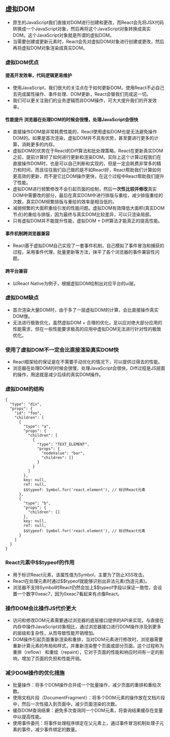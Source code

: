 ## 虚拟DOM
- 原生的JavaScript我们直接对DOM进行创建和更改，而React会先将JSX代码转换成一个JavaScript对象，然后再将这个JavaScript对象转换成真实DOM。这个JavaScript对象就是所谓的虚拟DOM。
- 当需要创建或更新元素时，React会先对虚拟DOM对象进行创建或更改，然后再将虚拟DOM对象渲染成真实DOM。
### 虚拟DOM优点
#### 提高开发效率，代码逻辑更易维护
- 使用JavaScript，我们很大的关注点在于如何更新DOM。使用React不必自己去完成属性操作、事件处理、DOM更新，React会替我们完成这一切。
- 我们可以更关注我们的业务逻辑而非DOM操作，可大大提升我们的开发效率。
#### 性能提升 **浏览器在处理DOM的时候会很慢，处理JavaScript会很快**
- 直接操作DOM是非常耗费性能的，React使用虚拟DOM也是无法避免操作DOM的。如果是首次渲染，虚拟DOM并不具有优势，甚至要进行更多的计算，消耗更多的内存。
- 虚拟DOM的优势在于React的Diff算法和批处理策略，React在更新真实DOM之前，提前计算好了如何进行更新和渲染DOM。实际上这个计算过程我们在直接操作DOM时，也是可以自己判断和实现的，但是一定会耗费非常多的精力和时间，而且往往我们自己做的是不如React好，React帮助我们计算如何更高效的更新，而不是它比DOM操作更快，在这个过程中React帮助我们提升了性能。
- 虚拟DOM进行频繁修改不会引起页面的绘制，然后**一次性比较并修改**真实DOM中需要改的部分，最后在真实DOM中进行排版与重绘，减少排版重绘的次数，真实DOM频繁排版与重绘的效率是相当低的。
- 减弱频繁的大面积重绘引发的性能问题。虚拟DOM有效降低大面积(真实DOM节点)的重绘与排版，因为最终与真实DOM比较差异，可以只渲染局部。
- 只有虚拟DOM并不能提升性能，虚拟DOM + Diff算法才能真正的提高性能。
#### 事件机制跨浏览器兼容
- React基于虚拟DOM自己实现了一套事件机制，自己模拟了事件冒泡和捕获的过程，采用事件代理，批量更新等方法，抹平了各个浏览器的事件兼容性问题。
#### 跨平台兼容
- 以React Native为例子，根据虚拟DOM绘制出对应平台的ui层。
### 虚拟DOM缺点
- ⾸次渲染⼤量DOM时，由于多了⼀层虚拟DOM的计算，会⽐直接操作真实DOM慢。
- ⽆法进⾏极致优化，虽然虚拟DOM + 合理的优化，⾜以应对绝⼤部分应⽤的性能需求，但在⼀些性能要求极⾼的应⽤中虚拟DOM⽆法进⾏针对性的极致优化。
### 使用了虚拟DOM不一定会比直接渲染真实DOM快
- React框架给的保证是在不需要手动优化的情况下，可以提供过得去的性能。
- 浏览器在处理DOM的时候会很慢，处理JavaScript会很快，Diff过程是JS层面的操作，用途就是减少后续的真实DOM操作。
### 虚拟DOM的结构
```
{
  "type": "div", 
  "props": {
    "id": "foo", 
    "children": [
      {
        "type": "a", 
        "props": {
          "children": [
            {
              "type": "TEXT_ELEMENT", 
              "props": {
                "nodeValue": "bar", 
                "children": []
              }
            }
          ]
        },
        key: null,
        ref: null,
        $$typeof: Symbol.for('react.element'), // 标识React元素
      }, 
      {
        "type": "b", 
        "props": {
          "children": []
        },
        key: null,
        ref: null,
        $$typeof: Symbol.for('react.element'), // 标识React元素
      }
    ]
  }
}
```
### React元素中$$typeof的作用
- 用于标识React元素，该属性值为Symbol，主要为了防止XSS攻击。
- React在处理元素时通过$$typeof就能够识别出非法元素(伪造元素)。
- 浏览器不支持Symbol时React仍然会加上$$typeof字段以保证一致性，会设置一个数字0xeac7，因为0xeac7看起来有点像React。
### 操作DOM会比操作JS代价更大
- 访问和修改DOM元素需要通过浏览器的底层接口提供的API来实现，与直接在内存中操作JavaScript对象相比，通过浏览器接口进行DOM操作涉及到更多的层级和复杂性，从而导致性能开销增加。
- DOM操作引起页面重新渲染和重排，当对DOM元素进行修改时，浏览器需要重新计算元素的布局和样式，并重新渲染整个页面或部分页面。这个过程称为重排（reflow） 和重绘（repaint），它对于页面的性能和响应时间有一定的影响，增加了页面的负担和性能开销。
### 减少DOM操作的优化措施
- 批量操作：将多个DOM操作合并成一个批量操作，减少页面的重排和重绘次数。
- 使用文档片段（DocumentFragment）：将多个DOM元素的操作放在文档片段中，然后一次性插入到页面中，减少页面渲染的次数。
- 缓存DOM查询结果：避免多次查询同一个DOM元素，将查询结果缓存在变量中以提高性能。
- 使用事件委托：将事件处理程序绑定在父元素上，通过事件冒泡机制处理子元素的事件，减少事件绑定的数量。
